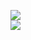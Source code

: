 [![](https://img.shields.io/badge/Made%20With-Github%20Spray-lightgrey.svg?style=for-the-badge&logo=github)](https://github.com/Annihil/github-spray#20955)  
[![](https://i.imgur.com/2DrTn0Z.gif)](https://github.com/Annihil/github-spray)